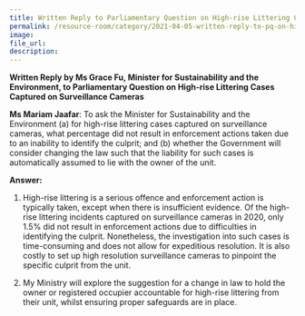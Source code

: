 ```yaml
---  
title: Written Reply to Parliamentary Question on High-rise Littering Cases Captured on Surveillance Cameras by Ms Grace Fu, Minister for Sustainability and the Environment
permalink: /resource-room/category/2021-04-05-written-reply-to-pq-on-high-rise-littering-on-surveillance-cameras/
image:  
file_url:  
description:  
---  
```

**Written Reply by Ms Grace Fu, Minister for Sustainability and the Environment, to Parliamentary Question on High-rise Littering Cases Captured on Surveillance Cameras**


**Ms Mariam Jaafar**: To ask the Minister for Sustainability and the Environment (a) for high-rise littering cases captured on surveillance cameras, what percentage did not result in enforcement actions taken due to an inability to identify the culprit; and (b) whether the Government will consider changing the law such that the liability for such cases is automatically assumed to lie with the owner of the unit.

**Answer:**

1. High-rise littering is a serious offence and enforcement action is typically taken, except when there is insufficient evidence. Of the high-rise littering incidents captured on surveillance cameras in 2020, only 1.5% did not result in enforcement actions due to difficulties in identifying the culprit. Nonetheless, the investigation into such cases is time-consuming and does not allow for expeditious resolution. It is also costly to set up high resolution surveillance cameras to pinpoint the specific culprit from the unit.

2. My Ministry will explore the suggestion for a change in law to hold the owner or registered occupier accountable for high-rise littering from their unit, whilst ensuring proper safeguards are in place.
